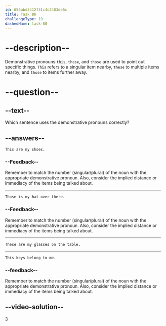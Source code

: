 ```yaml
---
id: 656abd3412f31c4c2483de5c
title: Task 80
challengeType: 19
dashedName: task-80
---
```


# --description--

Demonstrative pronouns `this`, `these`, and `those` are used to point out specific things. `This` refers to a singular item nearby, `these` to multiple items nearby, and `those` to items further away.

# --question--

## --text--

Which sentence uses the demonstrative pronouns correctly?

## --answers--

`This are my shoes.`

### --Feedback--

Remember to match the number (singular/plural) of the noun with the appropriate demonstrative pronoun. Also, consider the implied distance or immediacy of the items being talked about.

---

`Those is my hat over there.`

### --Feedback--

Remember to match the number (singular/plural) of the noun with the appropriate demonstrative pronoun. Also, consider the implied distance or immediacy of the items being talked about.

---

`These are my glasses on the table.`

---

`This keys belong to me.`

### --feedback--

Remember to match the number (singular/plural) of the noun with the appropriate demonstrative pronoun. Also, consider the implied distance or immediacy of the items being talked about.

## --video-solution--

3
